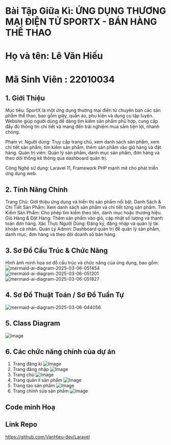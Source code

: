 # Bài Tập Giữa Kì: ỨNG DỤNG THƯƠNG MẠI ĐIỆN TỬ SPORTX - BÁN HÀNG THỂ THAO
# Họ và tên: Lê Văn Hiếu  
# Mã Sinh Viên : 22010034
## 1. Giới Thiệu


Mục tiêu:
SportX là một ứng dụng thương mại điện tử chuyên bán các sản phẩm thể thao, bao gồm giày, quần áo, phụ kiện và dụng cụ tập luyện. Website giúp người dùng dễ dàng tìm kiếm sản phẩm phù hợp, cung cấp đầy đủ thông tin chi tiết và mang đến trải nghiệm mua sắm tiện lợi, nhanh chóng.

Phạm vi:
Người dùng:
Truy cập trang chủ, xem danh sách sản phẩm, xem chi tiết sản phẩm, tìm kiếm sản phẩm, thêm sản phẩm vào giỏ hàng và đặt hàng.
Quản trị viên:
Quản lý sản phẩm, danh mục sản phẩm, đơn hàng và theo dõi thống kê thông qua dashboard quản trị.


Công Nghệ sử dụng: Laravel 11, Framework PHP mạnh mẽ cho phát triển ứng dụng web.
## 2. Tính Năng Chính
Trang Chủ: Giới thiệu ứng dụng và hiển thị sản phẩm nổi bật.
Danh Sách & Chi Tiết Sản Phẩm: Xem danh sách sản phẩm và chi tiết từng sản phẩm.
Tìm Kiếm Sản Phẩm: Cho phép tìm kiếm theo tên, danh mục hoặc thương hiệu.
Giỏ Hàng & Đặt Hàng: Thêm sản phẩm vào giỏ, cập nhật số lượng và thanh toán đơn hàng.
Xác Thực Người Dùng: Đăng ký, đăng nhập và quản lý tài khoản cá nhân.
Quản Lý Admin:
Dashboard quản trị để quản lý sản phẩm, danh mục, đơn hàng và theo dõi doanh số bán hàng.
## 3. Sơ Đồ Cấu Trúc & Chức Năng
Hình ảnh minh họa sơ đồ cấu trúc và chức năng của ứng dụng, bao gồm:
![mermaid-ai-diagram-2025-03-06-051454](https://github.com/user-attachments/assets/4d7979ec-4758-448b-b16e-4c825f1f28b7)
![mermaid-ai-diagram-2025-03-06-051201](https://github.com/user-attachments/assets/142794c5-dd52-4483-b6c3-54fae24dbc14)
![mermaid-ai-diagram-2025-03-06-051827](https://github.com/user-attachments/assets/238f1dfd-97d4-4998-a2c0-4d90d1cd1ed2)
## 4. Sơ Đồ Thuật Toán / Sơ Đồ Tuần Tự
![mermaid-ai-diagram-2025-03-06-044056](https://github.com/user-attachments/assets/b24af279-b82a-471d-b852-a65aaf45640d)
## 5. Class Diagram
![Image](https://github.com/user-attachments/assets/47f9a287-2675-472a-9002-ea6e0c1e727b)

## 6. Các chức năng chính của dự án
1. Trang đăng kí
![Image](https://github.com/user-attachments/assets/9fb82e20-ca98-4fac-be16-40bb17863cb3)
2. Trang đăng nhập
![Image](https://github.com/user-attachments/assets/9f9e7c9c-9ede-431c-a88c-9d3bab71cce6)
3. Trang chủ
![Image](https://github.com/user-attachments/assets/7a0de2c5-cc7f-464c-a42e-58e2f88a7817)
4. Trang quản lí sản phẩm
![Image](https://github.com/user-attachments/assets/ac3a417e-dd08-4816-9c63-be53cdfb24a5)
5. Trang tạo sản phẩm
![Image](https://github.com/user-attachments/assets/377681fd-6577-4473-999d-d5f4d83d0e31)
6. Trang chỉnh sửa sản phẩm
![Image](https://github.com/user-attachments/assets/b91f564e-319d-48df-9e25-ce31bffb10ac)


## Code minh Hoạ 

## Link Repo 

https://github.com/VanHieu-dev/Laravel




